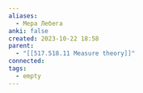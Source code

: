 ```yaml
---
aliases:
  - Мера Лебега
anki: false
created: 2023-10-22 18:58
parent:
  - "[[517.518.11 Measure theory]]"
connected: 
tags:
  - empty
---
```
















